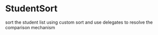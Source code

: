 # StudentSort
 sort the student list using custom sort and use delegates to resolve the comparison mechanism
